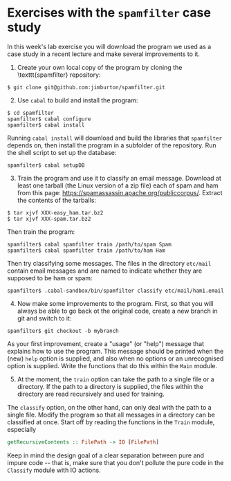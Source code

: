 # Exercises with the `spamfilter` case study

In this week's lab exercise you will download the program we used as a
case study in a recent lecture and make several improvements to it.

1. Create your own local copy of the program by cloning the \texttt{spamfilter} repository: 

```
$ git clone git@github.com:jimburton/spamfilter.git
```

2. Use `cabal` to build and install the program:

```
$ cd spamfilter
spamfilter$ cabal configure
spamfilter$ cabal install
```

Running `cabal install` will download and build the libraries that
`spamfilter` depends on, then install the program in a subfolder of
the repository. Run the shell script to set up the database:

```
spamfilter$ cabal setupDB
```

3. Train the program and use it to classify an email message. Download at least one tarball
  (the Linux version of a zip file) each of spam and ham from this page:
  https://spamassassin.apache.org/publiccorpus/. Extract the contents of the tarballs:

```
$ tar xjvf XXX-easy_ham.tar.bz2
$ tar xjvf XXX-spam.tar.bz2
```

Then train the program:

```
spamfilter$ cabal spamfilter train /path/to/spam Spam
spamfilter$ cabal spamfilter train /path/to/ham Ham
```

Then try classifying some messages. The files in the directory `etc/mail` contain email
messages and are named to indicate whether they are supposed to be ham or spam:

```
spamfilter$ .cabal-sandbox/bin/spamfilter classify etc/mail/ham1.email
```

4. Now make some improvements to the program. First, so that you will
   always be able to go back ot the original code, create a new branch
   in git and switch to it:
   
```
spamfilter$ git checkout -b mybranch
```

  As your first improvement, create a "usage" (or "help") message that
  explains how to use the program. This message should be printed when
  the (new) `help` option is supplied, and also when no options or an
  unrecognised option is supplied. Write the functions that do this
  within the `Main` module.
  
5. At the moment, the `train` option can take the path to a single file or a
  directory. If the path to a directory is supplied, the files within the directory are read
  recursively and used for training. 
  
  The `classify` option, on the other hand, can only deal with the path to a single
  file. Modify the program so that all messages in a directory can be classified at once. Start
  off by reading the functions in the `Train` module, especially

```Haskell
getRecursiveContents :: FilePath -> IO [FilePath]
```

  Keep in mind the design goal of a clear separation between pure and impure code -- that is,
  make sure that you don't pollute the pure code in the `Classify` module with IO actions.


